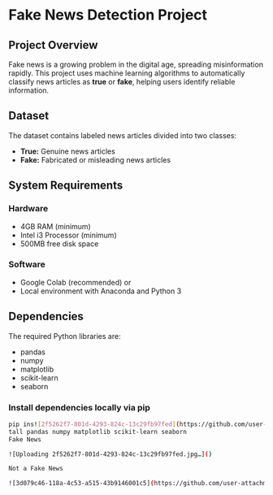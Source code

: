 # Fake News Detection Project

## Project Overview

Fake news is a growing problem in the digital age, spreading misinformation rapidly. This project uses machine learning algorithms to automatically classify news articles as **true** or **fake**, helping users identify reliable information.

## Dataset

The dataset contains labeled news articles divided into two classes:  
- **True:** Genuine news articles  
- **Fake:** Fabricated or misleading news articles

## System Requirements

### Hardware  
- 4GB RAM (minimum)  
- Intel i3 Processor (minimum)  
- 500MB free disk space

### Software  
- Google Colab (recommended) or  
- Local environment with Anaconda and Python 3

## Dependencies

The required Python libraries are:  

- pandas  
- numpy  
- matplotlib  
- scikit-learn  
- seaborn  

### Install dependencies locally via pip

```bash
pip ins![2f5262f7-801d-4293-824c-13c29fb97fed](https://github.com/user-attachments/assets/ce26b391-569b-4acf-8aab-0a98caa91da8)
tall pandas numpy matplotlib scikit-learn seaborn
Fake News

![Uploading 2f5262f7-801d-4293-824c-13c29fb97fed.jpg…]()

Not a Fake News

![3d079c46-118a-4c53-a515-43b9146001c5](https://github.com/user-attachments/assets/65d0e347-b8a9-4e46-a212-8ef29e311639)

